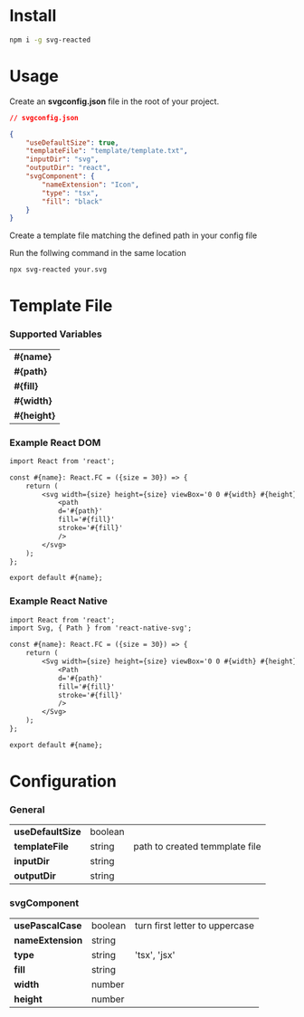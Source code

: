 # Install

```bash
npm i -g svg-reacted
```

# Usage

Create an **svgconfig.json** file in the root of your project.

```json
// svgconfig.json

{
    "useDefaultSize": true,
    "templateFile": "template/template.txt",
    "inputDir": "svg",
    "outputDir": "react",
    "svgComponent": {
        "nameExtension": "Icon",
        "type": "tsx",
        "fill": "black"
    }
}
```

Create a template file matching the defined path in your config file

Run the follwing command in the same location

```bash
npx svg-reacted your.svg
```

# Template File

### Supported Variables

|               |
| ------------- |
| **#{name}**   |
| **#{path}**   |
| **#{fill}**   |
| **#{width}**  |
| **#{height}** |

### Example React DOM

```txt
import React from 'react';

const #{name}: React.FC = ({size = 30}) => {
    return (
        <svg width={size} height={size} viewBox='0 0 #{width} #{height}' fill='#{fill}'>
            <path
            d='#{path}'
            fill='#{fill}'
            stroke='#{fill}'
            />
        </svg>
    );
};

export default #{name};

```

### Example React Native

```txt
import React from 'react';
import Svg, { Path } from 'react-native-svg';

const #{name}: React.FC = ({size = 30}) => {
    return (
        <Svg width={size} height={size} viewBox='0 0 #{width} #{height}' fill='#{fill}'>
            <Path
            d='#{path}'
            fill='#{fill}'
            stroke='#{fill}'
            />
        </Svg>
    );
};

export default #{name};

```

# Configuration

### General

|                    |         |                                |
| ------------------ | ------- | ------------------------------ |
| **useDefaultSize** | boolean |                                |
| **templateFile**   | string  | path to created temmplate file |
| **inputDir**       | string  |                                |
| **outputDir**      | string  |                                |

### svgComponent

|                   |         |                                |
| ----------------- | ------- | ------------------------------ |
| **usePascalCase** | boolean | turn first letter to uppercase |
| **nameExtension** | string  |                                |
| **type**          | string  | 'tsx', 'jsx'                   |
| **fill**          | string  |                                |
| **width**         | number  |                                |
| **height**        | number  |                                |
